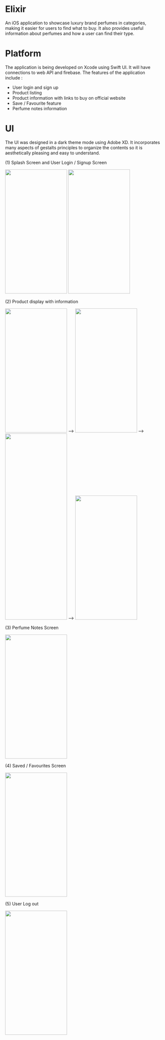 # Elixir
An iOS application to showcase luxury brand perfumes in categories, making it easier for users to find what to buy. It also provides useful information about perfumes and how a user can find their type. 

# Platform
The application is being developed on Xcode using Swift UI. It will have connections to web API and firebase.
The features of the application include :
  - User login and sign up
  - Product listing 
  - Product information with links to buy on official website
  - Save / Favourite feature
  - Perfume notes information
  
# UI
The UI was designed in a dark theme mode using Adobe XD. It incorporates many aspects of gestalts principles to organize the contents so it is aesthetically pleasing and easy to understand.

(1) Splash Screen and User Login / Signup Screen

<img src="https://user-images.githubusercontent.com/74553566/149340284-9ed67755-d7f6-49d7-8375-01cb6de4d1f3.png" width="200" height="400" />     <img src="https://user-images.githubusercontent.com/74553566/149340307-1d55f452-29e4-4e26-8395-82c61353dfa1.png" width="200" height="400" />

(2) Product display with information

<img src="https://user-images.githubusercontent.com/74553566/149340500-3144a581-47c0-4d70-9374-eebef2634377.png" width="200" height="400" /> --> <img src="https://user-images.githubusercontent.com/74553566/149340525-cb3e2e12-8918-45bc-8e66-92951c23c8e2.png" width="200" height="400" /> --> <img src="https://user-images.githubusercontent.com/74553566/149340524-7e34e00d-8a87-4c4a-993f-569f6d80a86d.png" width="200" height="600" /> --> <img src="https://user-images.githubusercontent.com/74553566/149340519-9f946209-0f79-496f-a725-a124e14d016d.png" width="200" height="400" />

(3) Perfume Notes Screen

<img src="https://user-images.githubusercontent.com/74553566/149341541-c08c2886-fcd6-4bd4-bed3-a177be22d3b9.png" width="200" height="400" />

(4) Saved / Favourites Screen

<img src="https://user-images.githubusercontent.com/74553566/149341566-8b1803a1-9ba8-4b50-9307-2253ef5ffa85.png" width="200" height="400" />

(5) User Log out

<img src="https://user-images.githubusercontent.com/74553566/149341579-8bb5f18e-0153-4f4e-a9c3-caaff7df3585.png" width="200" height="400" />


